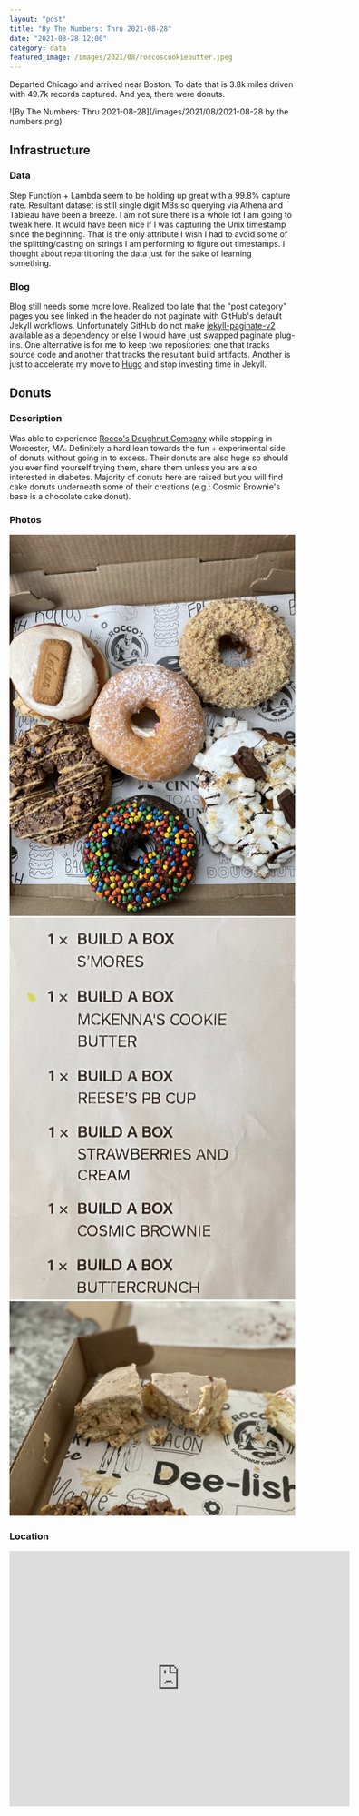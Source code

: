 ```yaml
---
layout: "post"
title: "By The Numbers: Thru 2021-08-28"
date: "2021-08-28 12:00"
category: data
featured_image: /images/2021/08/roccoscookiebutter.jpeg
---
```


Departed Chicago and arrived near Boston.  To date that is 3.8k miles driven with 49.7k records captured.  And yes, there were donuts.

![By The Numbers: Thru 2021-08-28](/images/2021/08/2021-08-28 by the numbers.png)

## Infrastructure
### Data
Step Function + Lambda seem to be holding up great with a 99.8% capture rate.  Resultant dataset is still single digit MBs so querying via Athena and Tableau have been a breeze.  I am not sure there is a whole lot I am going to tweak here.  It would have been nice if I was capturing the Unix timestamp since the beginning.  That is the only attribute I wish I had to avoid some of the splitting/casting on strings I am performing to figure out timestamps.  I thought about repartitioning the data just for the sake of learning something.

### Blog
Blog still needs some more love.  Realized too late that the "post category" pages you see linked in the header do not paginate with GitHub's default Jekyll workflows.  Unfortunately GitHub do not make [jekyll-paginate-v2](https://github.com/sverrirs/jekyll-paginate-v2) available as a dependency or else I would have just swapped paginate plug-ins.  One alternative is for me to keep two repositories: one that tracks source code and another that tracks the resultant build artifacts.  Another is just to accelerate my move to [Hugo](https://gohugo.io/) and stop investing time in Jekyll.

## Donuts
### Description
Was able to experience [Rocco's Doughnut Company](https://roccosdonuts.square.site/) while stopping in Worcester, MA.  Definitely a hard lean towards the fun + experimental side of donuts without going in to excess.  Their donuts are also huge so should you ever find yourself trying them, share them unless you are also interested in diabetes.  Majority of donuts here are raised but you will find cake donuts underneath some of their creations (e.g.: Cosmic Brownie's base is a chocolate cake donut).

### Photos
<div class="gallery" data-columns="3">
	<img src="/images/2021/08/roccosdonuts.jpeg">
	<img src="/images/2021/08/roccoslist.jpeg">
  <img src="/images/2021/08/roccoscookiebutter.jpeg">
</div>

### Location
<div class="map-responsive">

<iframe src="https://www.google.com/maps/embed?pb=!1m18!1m12!1m3!1d47257.269366682696!2d-71.71787273428431!3d42.244799263323046!2m3!1f0!2f0!3f0!3m2!1i1024!2i768!4f13.1!3m3!1m2!1s0x89e40b1bf6d13aab%3A0x63ddc1f5d1e07819!2sRoccos%20Doughnut%20Company!5e0!3m2!1sen!2sus!4v1630337545341!5m2!1sen!2sus" width="600" height="450" style="border:0;" allowfullscreen="" loading="lazy"></iframe>

</div>
